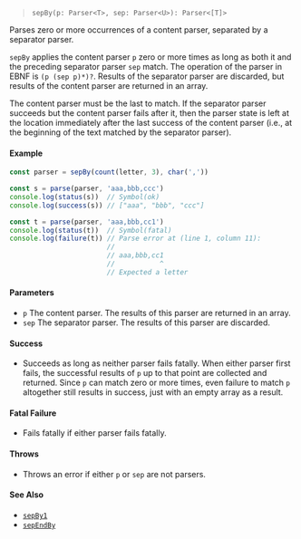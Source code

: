 <!--
 Copyright (c) 2020 Thomas J. Otterson
 
 This software is released under the MIT License.
 https://opensource.org/licenses/MIT
-->

> `sepBy(p: Parser<T>, sep: Parser<U>): Parser<[T]>`

Parses zero or more occurrences of a content parser, separated by a separator parser.

`sepBy` applies the content parser `p` zero or more times as long as both it and the preceding separator parser `sep` match. The operation of the parser in EBNF is `(p (sep p)*)?`. Results of the separator parser are discarded, but results of the content parser are returned in an array.

The content parser must be the last to match. If the separator parser succeeds but the content parser fails after it, then the parser state is left at the location immediately after the last success of the content parser (i.e., at the beginning of the text matched by the separator parser).

#### Example

```javascript
const parser = sepBy(count(letter, 3), char(','))

const s = parse(parser, 'aaa,bbb,ccc')
console.log(status(s))  // Symbol(ok)
console.log(success(s)) // ["aaa", "bbb", "ccc"]

const t = parse(parser, 'aaa,bbb,cc1')
console.log(status(t))  // Symbol(fatal)
console.log(failure(t)) // Parse error at (line 1, column 11):
                        //
                        // aaa,bbb,cc1
                        //           ^
                        // Expected a letter
```

#### Parameters

* `p` The content parser. The results of this parser are returned in an array.
* `sep` The separator parser. The results of this parser are discarded.

#### Success

* Succeeds as long as neither parser fails fatally. When either parser first fails, the successful results of `p` up to that point are collected and returned. Since `p` can match zero or more times, even failure to match `p` altogether still results in success, just with an empty array as a result.

#### Fatal Failure

* Fails fatally if either parser fails fatally.

#### Throws

* Throws an error if either `p` or `sep` are not parsers.

#### See Also

* [`sepBy1`](sepby1.md)
* [`sepEndBy`](sependby.md)